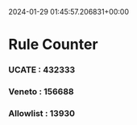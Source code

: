 2024-01-29 01:45:57.206831+00:00
# Rule Counter 
 ### UCATE : 432333

 ### Veneto : 156688

 ### Allowlist : 13930
